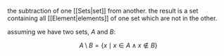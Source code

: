 the subtraction of one [[Sets|set]] from another. the result is a set containing all [[Element|elements]] of one set which are not in the other.

assuming we have two sets, $A$ and $B$:

$$
A\setminus B=\{x\mid x\in A\land x\notin B\}
$$